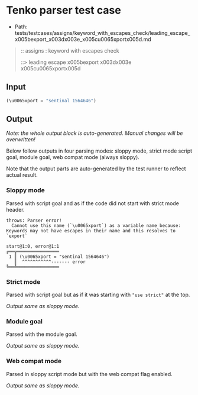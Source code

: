# Tenko parser test case

- Path: tests/testcases/assigns/keyword_with_escapes_check/leading_escape_x005bexport_x003dx003e_x005cu0065xportx005d.md

> :: assigns : keyword with escapes check
>
> ::> leading escape x005bexport x003dx003e x005cu0065xportx005d

## Input

`````js
(\u0065xport = "sentinal 1564646")
`````

## Output

_Note: the whole output block is auto-generated. Manual changes will be overwritten!_

Below follow outputs in four parsing modes: sloppy mode, strict mode script goal, module goal, web compat mode (always sloppy).

Note that the output parts are auto-generated by the test runner to reflect actual result.

### Sloppy mode

Parsed with script goal and as if the code did not start with strict mode header.

`````
throws: Parser error!
  Cannot use this name (`\u0065xport`) as a variable name because: Keywords may not have escapes in their name and this resolves to `export`

start@1:0, error@1:1
╔══╦════════════════
 1 ║ (\u0065xport = "sentinal 1564646")
   ║  ^^^^^^^^^^^------- error
╚══╩════════════════

`````

### Strict mode

Parsed with script goal but as if it was starting with `"use strict"` at the top.

_Output same as sloppy mode._

### Module goal

Parsed with the module goal.

_Output same as sloppy mode._

### Web compat mode

Parsed in sloppy script mode but with the web compat flag enabled.

_Output same as sloppy mode._
